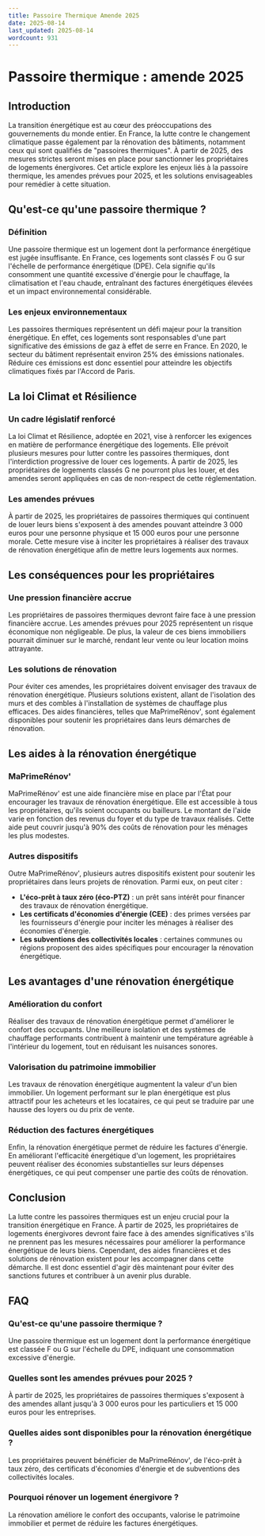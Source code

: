 ```yaml
---
title: Passoire Thermique Amende 2025
date: 2025-08-14
last_updated: 2025-08-14
wordcount: 931
---
```


# Passoire thermique : amende 2025

## Introduction

La transition énergétique est au cœur des préoccupations des gouvernements du monde entier. En France, la lutte contre le changement climatique passe également par la rénovation des bâtiments, notamment ceux qui sont qualifiés de "passoires thermiques". À partir de 2025, des mesures strictes seront mises en place pour sanctionner les propriétaires de logements énergivores. Cet article explore les enjeux liés à la passoire thermique, les amendes prévues pour 2025, et les solutions envisageables pour remédier à cette situation.

## Qu'est-ce qu'une passoire thermique ?

### Définition

Une passoire thermique est un logement dont la performance énergétique est jugée insuffisante. En France, ces logements sont classés F ou G sur l'échelle de performance énergétique (DPE). Cela signifie qu'ils consomment une quantité excessive d'énergie pour le chauffage, la climatisation et l'eau chaude, entraînant des factures énergétiques élevées et un impact environnemental considérable.

### Les enjeux environnementaux

Les passoires thermiques représentent un défi majeur pour la transition énergétique. En effet, ces logements sont responsables d'une part significative des émissions de gaz à effet de serre en France. En 2020, le secteur du bâtiment représentait environ 25% des émissions nationales. Réduire ces émissions est donc essentiel pour atteindre les objectifs climatiques fixés par l'Accord de Paris.

## La loi Climat et Résilience

### Un cadre législatif renforcé

La loi Climat et Résilience, adoptée en 2021, vise à renforcer les exigences en matière de performance énergétique des logements. Elle prévoit plusieurs mesures pour lutter contre les passoires thermiques, dont l'interdiction progressive de louer ces logements. À partir de 2025, les propriétaires de logements classés G ne pourront plus les louer, et des amendes seront appliquées en cas de non-respect de cette réglementation.

### Les amendes prévues

À partir de 2025, les propriétaires de passoires thermiques qui continuent de louer leurs biens s'exposent à des amendes pouvant atteindre 3 000 euros pour une personne physique et 15 000 euros pour une personne morale. Cette mesure vise à inciter les propriétaires à réaliser des travaux de rénovation énergétique afin de mettre leurs logements aux normes.

## Les conséquences pour les propriétaires

### Une pression financière accrue

Les propriétaires de passoires thermiques devront faire face à une pression financière accrue. Les amendes prévues pour 2025 représentent un risque économique non négligeable. De plus, la valeur de ces biens immobiliers pourrait diminuer sur le marché, rendant leur vente ou leur location moins attrayante.

### Les solutions de rénovation

Pour éviter ces amendes, les propriétaires doivent envisager des travaux de rénovation énergétique. Plusieurs solutions existent, allant de l'isolation des murs et des combles à l'installation de systèmes de chauffage plus efficaces. Des aides financières, telles que MaPrimeRénov', sont également disponibles pour soutenir les propriétaires dans leurs démarches de rénovation.

## Les aides à la rénovation énergétique

### MaPrimeRénov'

MaPrimeRénov' est une aide financière mise en place par l'État pour encourager les travaux de rénovation énergétique. Elle est accessible à tous les propriétaires, qu'ils soient occupants ou bailleurs. Le montant de l'aide varie en fonction des revenus du foyer et du type de travaux réalisés. Cette aide peut couvrir jusqu'à 90% des coûts de rénovation pour les ménages les plus modestes.

### Autres dispositifs

Outre MaPrimeRénov', plusieurs autres dispositifs existent pour soutenir les propriétaires dans leurs projets de rénovation. Parmi eux, on peut citer :

- **L'éco-prêt à taux zéro (éco-PTZ)** : un prêt sans intérêt pour financer des travaux de rénovation énergétique.
- **Les certificats d'économies d'énergie (CEE)** : des primes versées par les fournisseurs d'énergie pour inciter les ménages à réaliser des économies d'énergie.
- **Les subventions des collectivités locales** : certaines communes ou régions proposent des aides spécifiques pour encourager la rénovation énergétique.

## Les avantages d'une rénovation énergétique

### Amélioration du confort

Réaliser des travaux de rénovation énergétique permet d'améliorer le confort des occupants. Une meilleure isolation et des systèmes de chauffage performants contribuent à maintenir une température agréable à l'intérieur du logement, tout en réduisant les nuisances sonores.

### Valorisation du patrimoine immobilier

Les travaux de rénovation énergétique augmentent la valeur d'un bien immobilier. Un logement performant sur le plan énergétique est plus attractif pour les acheteurs et les locataires, ce qui peut se traduire par une hausse des loyers ou du prix de vente.

### Réduction des factures énergétiques

Enfin, la rénovation énergétique permet de réduire les factures d'énergie. En améliorant l'efficacité énergétique d'un logement, les propriétaires peuvent réaliser des économies substantielles sur leurs dépenses énergétiques, ce qui peut compenser une partie des coûts de rénovation.

## Conclusion

La lutte contre les passoires thermiques est un enjeu crucial pour la transition énergétique en France. À partir de 2025, les propriétaires de logements énergivores devront faire face à des amendes significatives s'ils ne prennent pas les mesures nécessaires pour améliorer la performance énergétique de leurs biens. Cependant, des aides financières et des solutions de rénovation existent pour les accompagner dans cette démarche. Il est donc essentiel d'agir dès maintenant pour éviter des sanctions futures et contribuer à un avenir plus durable.

## FAQ

### Qu'est-ce qu'une passoire thermique ?

Une passoire thermique est un logement dont la performance énergétique est classée F ou G sur l'échelle du DPE, indiquant une consommation excessive d'énergie.

### Quelles sont les amendes prévues pour 2025 ?

À partir de 2025, les propriétaires de passoires thermiques s'exposent à des amendes allant jusqu'à 3 000 euros pour les particuliers et 15 000 euros pour les entreprises.

### Quelles aides sont disponibles pour la rénovation énergétique ?

Les propriétaires peuvent bénéficier de MaPrimeRénov', de l'éco-prêt à taux zéro, des certificats d'économies d'énergie et de subventions des collectivités locales.

### Pourquoi rénover un logement énergivore ?

La rénovation améliore le confort des occupants, valorise le patrimoine immobilier et permet de réduire les factures énergétiques.